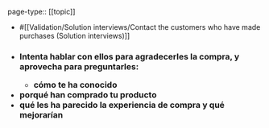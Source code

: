 page-type:: [[topic]]

- #[[Validation/Solution interviews/Contact the customers who have made purchases (Solution interviews)]]

- ### Intenta hablar con ellos para agradecerles la compra, y aprovecha para preguntarles:<ul><li>cómo te ha conocido</li></ul><li>porqué han comprado tu producto</li><li>qué les ha parecido la experiencia de compra y qué mejorarían</li></ul>



